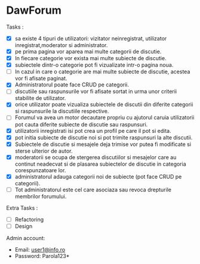 # DawForum

Tasks :

- [x] sa existe 4 tipuri de utilizatori: vizitator neinregistrat, utilizator inregistrat,moderator si administrator.
- [x]  pe prima pagina vor aparea mai multe categorii de discutie.
- [x] In fiecare categorie vor exista mai multe subiecte de discutie.
- [x] subiectele dintr-o categorie pot fi vizualizate intr-o pagina noua.
- [ ] In cazul in care o categorie are mai multe subiecte de discutie, acestea vor fi afisate paginat.
- [x] Administratorul poate face CRUD pe categorii.
- [ ] discutiile sau raspunsurile vor fi afisate sortat in urma unor criterii stabilite de utilizator.
- [x] orice utilizator poate vizualiza subiectele de discutii din diferite categorii si raspunsurile la discutiile respective.
- [ ] Forumul va avea un motor decautare propriu cu ajutorul caruia utilizatorii pot cauta diferite subiecte de discutie sau raspunsuri.
- [x] utilizatorii inregistrati isi pot crea un profil pe care il pot si edita.
- [x] pot initia subiecte de discutie noi si pot trimite raspunsuri la alte discutii.
- [x] Subiectele de discutie si mesajele deja trimise vor putea fi modificate si sterse ulterior de autor.
- [x] moderatorii se ocupa de stergerea discutiilor si mesajelor care au continut neadecvat si de plasarea subiectelor de discutie in categoria corespunzatoare
lor.
- [x] administratorul adauga categorii noi de subiecte (pot face CRUD pe categorii).
- [ ] Tot administratorul este cel care asociaza sau revoca drepturile membrilor forumului.

Extra Tasks :

- [ ] Refactoring
- [ ] Design

Admin account:

- Email: user1@info.ro
- Password: Parola123*
